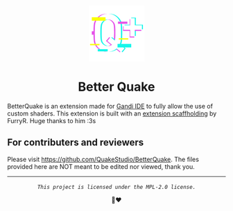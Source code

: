 <div align="center">

![QuakeFragment logo](/extensions/QuakeStudio/assets/BetterQuake.png "BetterQuake Logo") 

# Better Quake

</div>

BetterQuake is an extension made for [Gandi IDE](https://getgandi.com/) to fully allow the use of custom shaders.
This extension is built with an [extension scaffholding](https://github.com/FurryR/scratch-ext) by FurryR. Huge thanks to him :3s

## For contributers and reviewers

Please visit https://github.com/QuakeStudio/BetterQuake. The files provided here are NOT meant to be edited nor viewed, thank you.

---

<div align="center">

_`This project is licensed under the MPL-2.0 license.`_

🐢❤️

</div>
